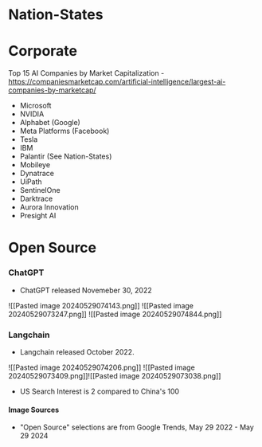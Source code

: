 # Nation-States
# Corporate
Top 15 AI Companies by Market Capitalization - https://companiesmarketcap.com/artificial-intelligence/largest-ai-companies-by-marketcap/
- Microsoft
- NVIDIA
- Alphabet (Google)
- Meta Platforms (Facebook)
- Tesla
- IBM
- Palantir (See Nation-States)
- Mobileye
- Dynatrace
- UiPath
- SentinelOne
- Darktrace
- Aurora Innovation
- Presight AI
# Open Source
### ChatGPT
- ChatGPT released Novemeber 30, 2022

![[Pasted image 20240529074143.png]]
![[Pasted image 20240529073247.png]]
![[Pasted image 20240529074844.png]]
### Langchain
- Langchain released October 2022.

![[Pasted image 20240529074206.png]]
![[Pasted image 20240529073409.png]]![[Pasted image 20240529073038.png]]
- US Search Interest is 2 compared to China's 100

#### Image Sources
- "Open Source" selections are from Google Trends, May 29 2022 - May 29 2024